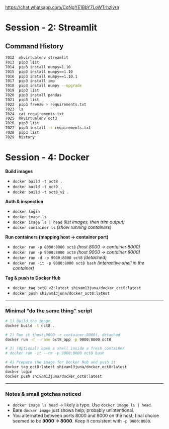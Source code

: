 https://chat.whatsapp.com/CgNgYE1BbY7LoWTrhzlvra

# Session - 2: Streamlit

## Command History

```bash
7012  mkvirtualenv streamlit
7013  pip3 list
7014  pip3 install numpy=1.10
7015  pip3 install numpy==1.10
7016  pip3 install numpy==1.10.1
7017  pip3 install imp
7018  pip3 install numpy --upgrade
7019  pip3 list
7020  pip3 install pandas
7021  pip3 list
7022  pip3 freeze > requirements.txt
7023  ls
7024  cat requirements.txt
7025  mkvirtualenv oct3
7026  pip3 list
7027  pip3 install -r requirements.txt
7028  pip3 list
7029  history
```
# Session - 4: Docker

**Build images**

* `docker build -t oct8 .`
* `docker build -t oct9 .`
* `docker build -t oct8_v2 .`

**Auth & inspection**

* `docker login`
* `docker image ls`
* `docker image ls | head`  *(list images, then trim output)*
* `docker container ls`     *(show running containers)*

**Run containers (mapping host → container port)**

* `docker run -p 8000:8000 oct8`            *(host 8000 → container 8000)*
* `docker run -p 9000:8000 oct8`            *(host 9000 → container 8000)*
* `docker run -d -p 9000:8000 oct8`         *(detached)*
* `docker run -it -p 9000:8000 oct8 bash`   *(interactive shell in the container)*

**Tag & push to Docker Hub**

* `docker tag oct8_v2:latest shivam13juna/docker_oct8:latest`
* `docker push shivam13juna/docker_oct8:latest`

---

### Minimal “do the same thing” script

```bash
# 1) Build the image
docker build -t oct8 .

# 2) Run it (host:9000 -> container:8000), detached
docker run -d --name oct8_app -p 9000:8000 oct8

# 3) (Optional) open a shell inside a fresh container
# docker run -it --rm -p 9000:8000 oct8 bash

# 4) Prepare the image for Docker Hub and push it
docker tag oct8:latest shivam13juna/docker_oct8:latest
docker login
docker push shivam13juna/docker_oct8:latest
```

---

### Notes & small gotchas noticed

* `docker image ls head` → likely a typo. Use `docker image ls | head`.
* Bare `docker image` just shows help; probably unintentional.
* You alternated between ports 8000 and 9000 on the host; final choice seemed to be **9000 → 8000**. Keep it consistent with `-p 9000:8000`.
